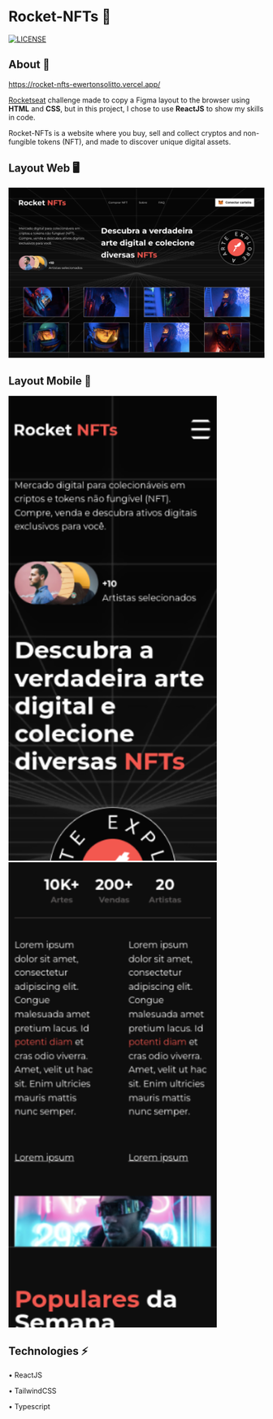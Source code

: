 # Rocket-NFTs 🚀

[![LICENSE](https://img.shields.io/npm/l/react)](https://github.com/EwertonSolitto/Rocket-NFTs/blob/main/LICENSE)

## About 📝

https://rocket-nfts-ewertonsolitto.vercel.app/

[Rocketseat](https://app.rocketseat.com.br) challenge made to copy a Figma layout to the browser using **HTML** and **CSS**, but in this project, I chose to use **ReactJS** to show my skills in code.

Rocket-NFTs is a website where you buy, sell and collect cryptos and non-fungible tokens (NFT), and made to discover unique digital assets.

## Layout Web 🖥️

<img src="https://github.com/EwertonSolitto/Rocket-NFTs/blob/main/github/desktop.png" />

## Layout Mobile 📱

<p>
  <img src="https://github.com/EwertonSolitto/Rocket-NFTs/blob/main/github/mobile-1.png" width="410" />
  <img src="https://github.com/EwertonSolitto/Rocket-NFTs/blob/main/github/mobile-2.png" width="410" />
</p>

## Technologies ⚡

• ReactJS

• TailwindCSS

• Typescript

